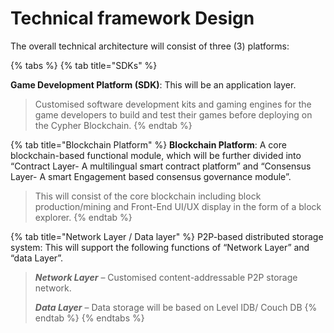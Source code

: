 # Technical framework Design

The overall technical architecture will consist of three (3) platforms:

{% tabs %}
{% tab title="SDKs" %}


**Game Development Platform (SDK)**: This will be an application layer.



> Customised software development kits and gaming engines for the game developers to build and test their games before deploying on the Cypher Blockchain.
{% endtab %}

{% tab title="Blockchain Platform" %}
**Blockchain Platform**: A core blockchain-based functional module, which will be further divided into “Contract Layer- A multilingual smart contract platform” and “Consensus Layer- A smart Engagement based consensus governance module”.



> This will consist of the core blockchain including block production/mining and Front-End UI/UX display in the form of a block explorer.
{% endtab %}

{% tab title="Network Layer / Data layer" %}
P2P-based distributed storage system: This will support the following functions of “Network Layer” and “data Layer”.



> _**Network Layer**_ – Customised content-addressable P2P storage network.
>
>
>
> _**Data Layer**_ – Data storage will be based on Level IDB/ Couch DB
{% endtab %}
{% endtabs %}
